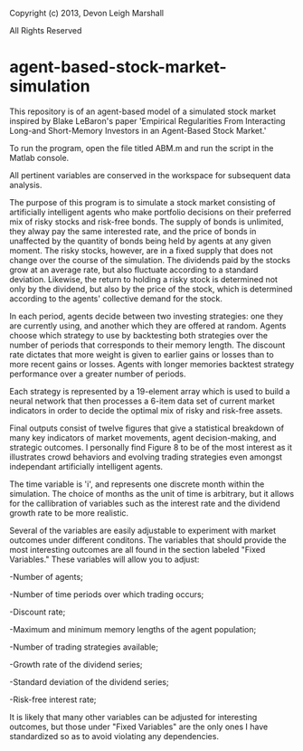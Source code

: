 Copyright (c) 2013, Devon Leigh Marshall

All Rights Reserved

agent-based-stock-market-simulation
===================================

This repository is of an agent-based model of a simulated stock market inspired by Blake LeBaron's paper 'Empirical Regularities From Interacting Long-and Short-Memory Investors in an Agent-Based Stock Market.'

To run the program, open the file titled ABM.m and run the script in the Matlab console.

All pertinent variables are conserved in the workspace for subsequent data analysis.

The purpose of this program is to simulate a stock market consisting of artificially intelligent agents who make portfolio decisions on their preferred mix of risky stocks and risk-free bonds. The supply of bonds is unlimited, they alway pay the same interested rate, and the price of bonds in unaffected by the quantity of bonds being held by agents at any given moment. The risky stocks, however, are in a fixed supply that does not change over the course of the simulation. The dividends paid by the stocks grow at an average rate, but also fluctuate according to a standard deviation. Likewise, the return to holding a risky stock is determined not only by the dividend, but also by the price of the stock, which is determined according to the agents' collective demand for the stock. 

In each period, agents decide between two investing strategies: one they are currently using, and another which they are offered at random. Agents choose which strategy to use by backtesting both strategies over the number of periods that corresponds to their memory length. The discount rate dictates that more weight is given to earlier gains or losses than to more recent gains or losses. Agents with longer memories backtest strategy performance over a greater number of periods. 

Each strategy is represented by a 19-element array which is used to build a neural network that then processes a 6-item data set of current market indicators in order to decide the optimal mix of risky and risk-free assets.

Final outputs consist of twelve figures that give a statistical breakdown of many key indicators of market movements, agent decision-making, and strategic outcomes. I personally find Figure 8 to be of the most interest as it illustrates crowd behaviors and evolving trading strategies even amongst independant artificially intelligent agents.

The time variable is 'i', and represents one discrete month within the simulation. The choice of months as the unit of time is arbitrary, but it allows for the callibration of variables such as the interest rate and the dividend growth rate to be more realistic. 

Several of the variables are easily adjustable to experiment with market outcomes under different conditons. The variables that should provide the most interesting outcomes are all found in the section labeled "Fixed Variables." These variables will allow you to adjust:
  
  -Number of agents;
  
  -Number of time periods over which trading occurs;
  
  -Discount rate;
  
  -Maximum and minimum memory lengths of the agent population;
  
  -Number of trading strategies available;
  
  -Growth rate of the dividend series;
  
  -Standard deviation of the dividend series;
  
  -Risk-free interest rate;
  
It is likely that many other variables can be adjusted for interesting outcomes, but those under "Fixed Variables" are the only ones I have standardized so as to avoid violating any dependencies. 
